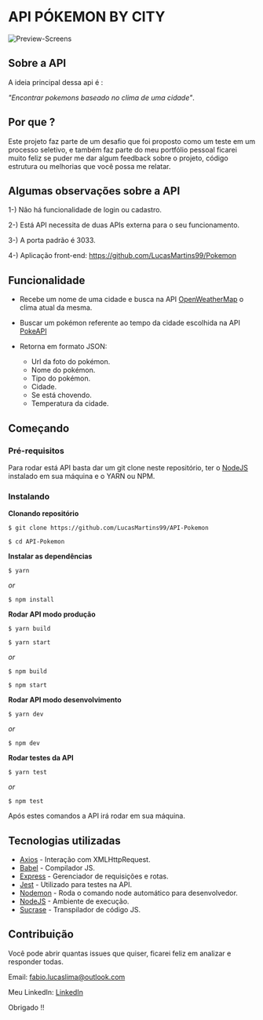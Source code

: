 # API PÓKEMON BY CITY
![Preview-Screens](https://github.com/LucasMartins99/API-Pokemon/blob/master/Back-Screen.png)

## Sobre a API

A ideia principal dessa api é :

_"Encontrar pokemons baseado no clima de uma cidade"_.

## Por que ?

Este projeto faz parte de um desafio que foi proposto como um teste em um processo seletivo, e também faz parte do meu portfólio pessoal ficarei muito feliz se puder me dar algum feedback sobre o projeto, código estrutura ou melhorias que você possa me relatar.

## Algumas observações sobre a API

1-) Não há funcionalidade de login ou cadastro.

2-) Está API necessita de duas APIs externa para o seu funcionamento.

3-) A porta padrão é 3033.

4-) Aplicação front-end: https://github.com/LucasMartins99/Pokemon

## Funcionalidade

- Recebe um nome de uma cidade e busca na API [OpenWeatherMap](https://openweathermap.org/) o clima atual da mesma.

- Buscar um pokémon referente ao tempo da cidade escolhida na API [PokeAPI](https://pokeapi.co/)

- Retorna em formato JSON:
  - Url da foto do pokémon.
  - Nome do pokémon.
  - Tipo do pokémon.
  - Cidade.
  - Se está chovendo.
  - Temperatura da cidade.

## Começando

### Pré-requisitos

Para rodar está API basta dar um git clone neste repositório, ter o [NodeJS](https://nodejs.org/en/) instalado em sua máquina e o YARN ou NPM.

### Instalando

**Clonando repositório**

```
$ git clone https://github.com/LucasMartins99/API-Pokemon

$ cd API-Pokemon

```

**Instalar as dependências**

```
$ yarn
```
  _or_

```
$ npm install
```

**Rodar API modo produção**

```
$ yarn build
```

```
$ yarn start
```

  _or_

```
$ npm build
```

```
$ npm start
```

**Rodar API modo desenvolvimento**

```
$ yarn dev
```

  _or_

```
$ npm dev
```

**Rodar testes da API**

```
$ yarn test
```

  _or_

```
$ npm test
```


Após estes comandos a API irá rodar em sua máquina.

## Tecnologias utilizadas

- [Axios](https://github.com/axios/axios) - Interação com XMLHttpRequest.
- [Babel](https://babeljs.io) - Compilador JS.
- [Express](https://expressjs.com/pt-br/) - Gerenciador de requisições e rotas.
- [Jest](https://jestjs.io) - Utilizado para testes na API.
- [Nodemon](https://nodemon.io) - Roda o comando node automático para desenvolvedor.
- [NodeJS](https://nodejs.org/en/) - Ambiente de execução.
- [Sucrase](https://sucrase.io) - Transpilador de código JS.

## Contribuição

Você pode abrir quantas issues que quiser, ficarei feliz em analizar e responder todas.

Email: fabio.lucaslima@outlook.com

Meu LinkedIn: [LinkedIn](https://www.linkedin.com/in/fabio-lima-b78a1b15a/)

Obrigado !!







